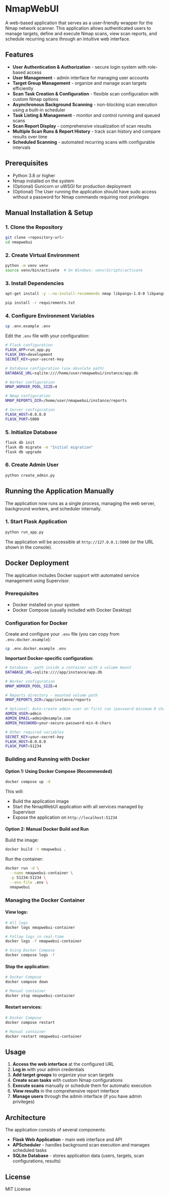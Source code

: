 # NmapWebUI

A web-based application that serves as a user-friendly wrapper for the Nmap network scanner. This application allows authenticated users to manage targets, define and execute Nmap scans, view scan reports, and schedule recurring scans through an intuitive web interface.

## Features

- **User Authentication & Authorization** - secure login system with role-based access
- **User Management** - admin interface for managing user accounts
- **Target Group Management** - organize and manage scan targets efficiently
- **Scan Task Creation & Configuration** - flexible scan configuration with custom Nmap options
- **Asynchronous Background Scanning** - non-blocking scan execution using a built-in scheduler
- **Task Listing & Management** - monitor and control running and queued scans
- **Scan Report Display** - comprehensive visualization of scan results
- **Multiple Scan Runs & Report History** - track scan history and compare results over time
- **Scheduled Scanning** - automated recurring scans with configurable intervals

## Prerequisites

- Python 3.8 or higher
- Nmap installed on the system
- (Optional) Gunicorn or uWSGI for production deployment
- (Optional) The User running the application should have sudo access without a password for Nmap commands requiring root privileges

## Manual Installation & Setup

### 1. Clone the Repository

```bash
git clone <repository-url>
cd nmapwebui
```

### 2. Create Virtual Environment

```bash
python -m venv venv
source venv/bin/activate  # On Windows: venv\Scripts\activate
```

### 3. Install Dependencies

```bash
apt-get install -y --no-install-recommends nmap libpango-1.0-0 libpangoft2-1.0-0 libharfbuzz0b libpangocairo-1.0-0
```

```bash
pip install -r requirements.txt
```

### 4. Configure Environment Variables

```bash
cp .env.example .env
```

Edit the `.env` file with your configuration:

```bash
# Flask configuration
FLASK_APP=run_app.py
FLASK_ENV=development
SECRET_KEY=your-secret-key

# Database configuration (use absolute path)
DATABASE_URL=sqlite:////home/user/nmapwebui/instance/app.db

# Worker configuration
NMAP_WORKER_POOL_SIZE=4

# Nmap configuration
NMAP_REPORTS_DIR=/home/user/nmapwebui/instance/reports

# Server configuration
FLASK_HOST=0.0.0.0
FLASK_PORT=5000
```

### 5. Initialize Database

```bash
flask db init
flask db migrate -m "Initial migration"
flask db upgrade
```

### 6. Create Admin User

```bash
python create_admin.py
```

## Running the Application Manually

The application now runs as a single process, managing the web server, background workers, and scheduler internally.

### 1. Start Flask Application

```bash
python run_app.py
```

The application will be accessible at `http://127.0.0.1:5000` (or the URL shown in the console).

## Docker Deployment

The application includes Docker support with automated service management using Supervisor.

### Prerequisites

- Docker installed on your system
- Docker Compose (usually included with Docker Desktop)

### Configuration for Docker

Create and configure your `.env` file (you can copy from `.env.docker.example`):

```bash
cp .env.docker.example .env
```

**Important Docker-specific configuration:**

```bash
# Database - path inside a container with a volume mount
DATABASE_URL=sqlite:////app/instance/app.db

# Worker configuration
NMAP_WORKER_POOL_SIZE=4

# Reports directory - mounted volume path
NMAP_REPORTS_DIR=/app/instance/reports

# Optional: Auto-create admin user on first run (password minimum 8 characters)
ADMIN_USER=admin
ADMIN_EMAIL=admin@example.com
ADMIN_PASSWORD=your-secure-password-min-8-chars

# Other required variables
SECRET_KEY=your-secret-key
FLASK_HOST=0.0.0.0
FLASK_PORT=51234
```

### Building and Running with Docker

#### Option 1: Using Docker Compose (Recommended)

```bash
docker compose up -d
```

This will:
- Build the application image
- Start the NmapWebUI application with all services managed by Supervisor
- Expose the application on `http://localhost:51234`

#### Option 2: Manual Docker Build and Run

Build the image:

```bash
docker build -t nmapwebui .
```

Run the container:

```bash
docker run -d \
  --name nmapwebui-container \
  -p 51234:51234 \
  --env-file .env \
  nmapwebui
```

### Managing the Docker Container

#### View logs:

```bash
# All logs
docker logs nmapwebui-container

# Follow logs in real-time
docker logs -f nmapwebui-container

# Using Docker Compose
docker compose logs -f
```

#### Stop the application:

```bash
# Docker Compose
docker compose down

# Manual container
docker stop nmapwebui-container
```

#### Restart services:

```bash
# Docker Compose
docker compose restart

# Manual container
docker restart nmapwebui-container
```

## Usage

1. **Access the web interface** at the configured URL
2. **Log in** with your admin credentials
3. **Add target groups** to organize your scan targets
4. **Create scan tasks** with custom Nmap configurations
5. **Execute scans** manually or schedule them for automatic execution
6. **View results** in the comprehensive report interface
7. **Manage users** through the admin interface (if you have admin privileges)

## Architecture

The application consists of several components:

- **Flask Web Application** - main web interface and API
- **APScheduler** - handles background scan execution and manages scheduled tasks
- **SQLite Database** - stores application data (users, targets, scan configurations, results)

## License

MIT License
